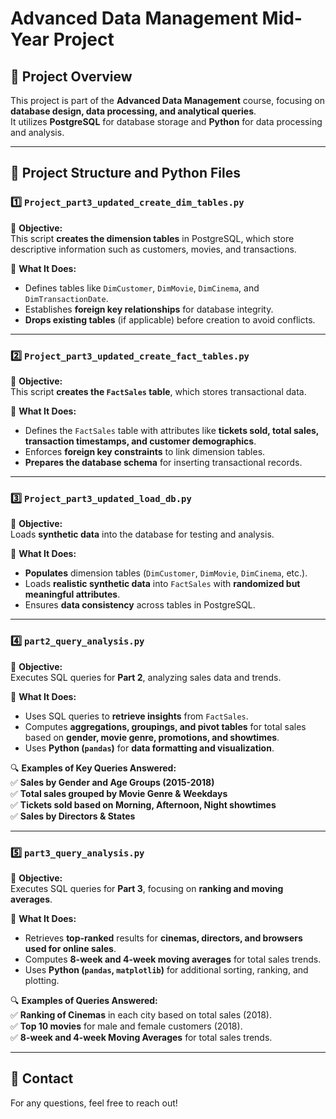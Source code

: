 # Advanced Data Management Mid-Year Project

## 📌 Project Overview
This project is part of the **Advanced Data Management** course, focusing on **database design, data processing, and analytical queries**.  
It utilizes **PostgreSQL** for database storage and **Python** for data processing and analysis.

---

## 📂 Project Structure and Python Files

### **1️⃣ `Project_part3_updated_create_dim_tables.py`**
📌 **Objective:**  
This script **creates the dimension tables** in PostgreSQL, which store descriptive information such as customers, movies, and transactions.

🔹 **What It Does:**  
- Defines tables like `DimCustomer`, `DimMovie`, `DimCinema`, and `DimTransactionDate`.
- Establishes **foreign key relationships** for database integrity.
- **Drops existing tables** (if applicable) before creation to avoid conflicts.

---

### **2️⃣ `Project_part3_updated_create_fact_tables.py`**
📌 **Objective:**  
This script **creates the `FactSales` table**, which stores transactional data.

🔹 **What It Does:**  
- Defines the `FactSales` table with attributes like **tickets sold, total sales, transaction timestamps, and customer demographics**.
- Enforces **foreign key constraints** to link dimension tables.
- **Prepares the database schema** for inserting transactional records.

---

### **3️⃣ `Project_part3_updated_load_db.py`**
📌 **Objective:**  
Loads **synthetic data** into the database for testing and analysis.

🔹 **What It Does:**  
- **Populates** dimension tables (`DimCustomer`, `DimMovie`, `DimCinema`, etc.).
- Loads **realistic synthetic data** into `FactSales` with **randomized but meaningful attributes**.
- Ensures **data consistency** across tables in PostgreSQL.

---

### **4️⃣ `part2_query_analysis.py`**
📌 **Objective:**  
Executes SQL queries for **Part 2**, analyzing sales data and trends.

🔹 **What It Does:**  
- Uses SQL queries to **retrieve insights** from `FactSales`.
- Computes **aggregations, groupings, and pivot tables** for total sales based on **gender, movie genre, promotions, and showtimes**.
- Uses **Python (`pandas`)** for **data formatting and visualization**.

🔍 **Examples of Key Queries Answered:**  
✅ **Sales by Gender and Age Groups (2015-2018)**  
✅ **Total sales grouped by Movie Genre & Weekdays**  
✅ **Tickets sold based on Morning, Afternoon, Night showtimes**  
✅ **Sales by Directors & States**  

---

### **5️⃣ `part3_query_analysis.py`**
📌 **Objective:**  
Executes SQL queries for **Part 3**, focusing on **ranking and moving averages**.

🔹 **What It Does:**  
- Retrieves **top-ranked** results for **cinemas, directors, and browsers used for online sales**.
- Computes **8-week and 4-week moving averages** for total sales trends.
- Uses **Python (`pandas`, `matplotlib`)** for additional sorting, ranking, and plotting.

🔍 **Examples of Queries Answered:**  
✅ **Ranking of Cinemas** in each city based on total sales (2018).  
✅ **Top 10 movies** for male and female customers (2018).  
✅ **8-week and 4-week Moving Averages** for total sales trends.  

---

## 📧 Contact
For any questions, feel free to reach out!  

